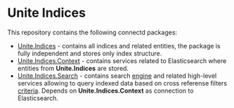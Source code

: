 # Unite Indices

This repository contains the following connectd packages:
- [Unite.Indices](https://github.com/dkfz-unite/unite-indices/pkgs/nuget/Unite.Indices) - contains all indices and related entities, the package is fully independent and stores only index structure.
- [Unite.Indices.Context](https://github.com/dkfz-unite/unite-indices/pkgs/nuget/Unite.Indices.Context) - contains services related to Elasticsearch where entities from **Unite.Indices** are stored.
- [Unite.Indices.Search](https://github.com/dkfz-unite/unite-indices/pkgs/nuget/Unite.Indices.Search) - contains search [engine](./Docs/search-engine.md) and related high-level services allowing to query indexed data based on cross referense filters [criteria](./Docs/search-criteria.md). Depends on **Unite.Indices.Context** as connection to Elasticsearch.
